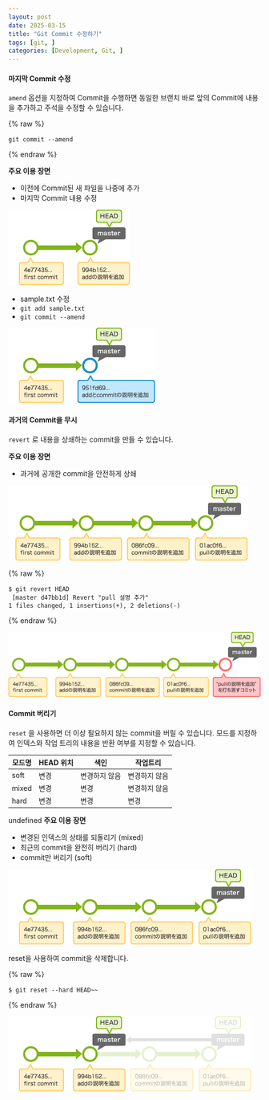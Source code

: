 ```yaml
---
layout: post
date: 2025-03-15
title: "Git Commit 수정하기"
tags: [git, ]
categories: [Development, Git, ]
---
```



#### 마지막 Commit 수정


`amend` 옵션을 지정하여 Commit을 수행하면 동일한 브랜치 바로 앞의 Commit에 내용을 추가하고 주석을 수정할 수 있습니다.



{% raw %}
```shell
git commit --amend
```
{% endraw %}



**주요 이용 장면**

- 이전에 Commit된 새 파일을 나중에 추가
- 마지막 Commit 내용 수정

![0](/assets/img/2025-03-15-Git-Commit-수정하기.md/0.png)

- sample.txt 수정
- `git add sample.txt`
- `git commit --amend`

![1](/assets/img/2025-03-15-Git-Commit-수정하기.md/1.png)



#### 과거의 Commit을 무시


`revert` 로 내용을 상쇄하는 commit을 만들 수 있습니다.


**주요 이용 장면**

- 과거에 공개한 commit을 안전하게 상쇄

![2](/assets/img/2025-03-15-Git-Commit-수정하기.md/2.png)



{% raw %}
```shell
$ git revert HEAD
 [master d47bb1d] Revert "pull 설명 추가" 
1 files changed, 1 insertions(+), 2 deletions(-)
```
{% endraw %}



![3](/assets/img/2025-03-15-Git-Commit-수정하기.md/3.png)



#### Commit 버리기


`reset` 을 사용하면 더 이상 필요하지 않는 commit을 버릴 수 있습니다. 모드를 지정하여 인덱스와 작업 트리의 내용을 반환 여부를 지정할 수 있습니다.


| 모드명   | HEAD 위치 | 색인      | 작업트리    |
| ----- | ------- | ------- | ------- |
| soft  | 변경      | 변경하지 않음 | 변경하지 않음 |
| mixed | 변경      | 변경      | 변경하지 않음 |
| hard  | 변경      | 변경      | 변경      |

undefined
**주요 이용 장면**

- 변경된 인덱스의 상태를 되돌리기 (mixed)
- 최근의 commit을 완전히 버리기 (hard)
- commit만  버리기 (soft)

![4](/assets/img/2025-03-15-Git-Commit-수정하기.md/4.png)


reset을 사용하여 commit을 삭제합니다.



{% raw %}
```shell
$ git reset --hard HEAD~~
```
{% endraw %}



![5](/assets/img/2025-03-15-Git-Commit-수정하기.md/5.png)

